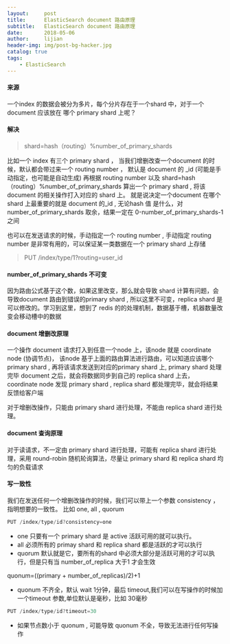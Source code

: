 ```yaml
---
layout:     post
title:      ElasticSearch document 路由原理
subtitle:   ElasticSearch document 路由原理
date:       2018-05-06
author:     lijian
header-img: img/post-bg-hacker.jpg
catalog: true
tags:
    - ElasticSearch
---
```



#### 来源

一个index 的数据会被分为多片，每个分片存在于一个shard 中，对于一个document 应该放在 哪个 primary shard 上呢？ 

#### 解决

> shard=hash（routing）%number_of_primary_shards

比如一个 index 有三个 primary shard ， 
当我们增删改查一个document 的时候，默认都会带过来一个 routing number ， 默认是 document 的 _id (可能是手动指定，也可能是自动生成)
再根据 routing number 以及 shard=hash（routing）%number_of_primary_shards 算出一个 primary shard , 将该 document 的相关操作打入对应的 shard 上。
就是说决定一个document 在哪个shard 上最重要的就是 document 的_id , 无论hash 值 是什么，对 number_of_primary_shards 取余，结果一定在 0-number_of_primary_shards-1 之间

也可以在发送请求的时候，手动指定一个 routing number , 手动指定 routing number 是非常有用的，可以保证某一类数据在一个 primary shard 上存储

> PUT /index/type/1?routing=user_id

#### number_of_primary_shards 不可变

因为路由公式基于这个数，如果这里改变，那么就会导致 shard 计算有问题，会导致document 路由到错误的primary shard , 所以这里不可变，replica shard 是可以修改的。学习到这里，想到了 redis 的的处理机制，数据基于槽，机器数量改变会移动槽中的数据

#### document 增删改原理
一个操作 document 请求打入到任意一个node  上，该node 就是 coordinate node (协调节点)， 该node 基于上面的路由算法进行路由，可以知道应该哪个 primary shard , 再将该请求发送到对应的primary shard 上, primary shard 处理完毕 document 之后，就会将数据同步到自己的 replica shard 上去，coordinate node 发现 primary shard , replica shard 都处理完毕，就会将结果反馈给客户端

对于增删改操作，只能由 primary shard 进行处理，不能由 replica shard 进行处理。

#### document 查询原理
对于读请求，不一定由 primary shard 进行处理，可能有 replica shard 进行处理，采用 round-robin 随机轮询算法，尽量让 primary shard 和 replica shard 均匀的负载请求

#### 写一致性
我们在发送任何一个增删改操作的时候，我们可以带上一个参数 consistency ，指明想要的一致性。 比如 one, all , quorum
```java
PUT /index/type/id?consistency=one
```

* one 只要有一个 primary shard 是 active 活跃可用的就可以执行。
* all 必须所有的 primay shard 和 replica shard 都是活跃的才可以执行
* quorum 默认就是它，要所有的shard 中必须大部分是活跃可用的才可以执行，但是只有当 number_of_replica 大于1 才会生效

quonum=((primary + number_of_replicas)/2)+1
* quonum 不齐全，默认 wait 1分钟，最后 timeout,我们可以在写操作的时候加一个timeout 参数,单位默认是毫秒，比如 30毫秒
```java
PUT /index/type/id?timeout=30
```
* 如果节点数小于 quonum , 可能导致 quonum 不全，导致无法进行任何写操作



